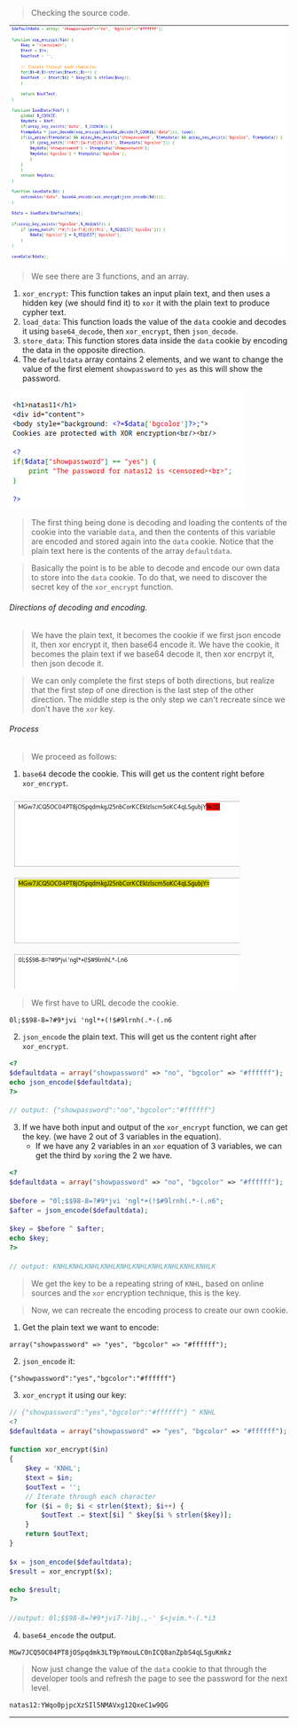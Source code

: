 
> Checking the source code.

![](./screenshots/code.png)

> We see there are 3 functions, and an array.

1. `xor_encrypt`: This function takes an input plain text, and then uses a hidden key (we should find it) to `xor` it with the plain text to produce cypher text.
2. `load_data`: This function loads the value of the `data` cookie and decodes it using `base64_decode`, then `xor_encrypt`, then `json_decode`.
3. `store_data`: This function stores data inside the `data` cookie by encoding the data in the opposite direction.
4. The `defaultdata` array contains 2 elements, and we want to change the value of the first element `showpassword` to `yes` as this will show the password.

![](./screenshots/code-1.png)

> The first thing being done is decoding and loading the contents of the cookie into the variable `data`, and then the contents of this variable are encoded and stored again into the `data` cookie.
> Notice that the plain text here is the contents of the array `defaultdata`.

> Basically the point is to be able to decode and encode our own data to store into the `data` cookie. To do that, we need to discover the secret key of the `xor_encrypt` function.

###### Directions of decoding and encoding.
> We have the plain text, it becomes the cookie if we first json encode it, then xor encrypt it, then base64 encode it.
> We have the cookie, it becomes the plain text if we base64 decode it, then xor encrpyt it, then json decode it.

> We can only complete the first steps of both directions, but realize that the first step of one direction is the last step of the other direction.
> The middle step is the only step we can't recreate since we don't have the `xor` key.

###### Process
> We proceed as follows:

1. `base64` decode the cookie. This will get us the content right before `xor_encrypt`.

![](./screenshots/decoder.png)

> We first have to URL decode the cookie.
```
0l;$$98-8=?#9*jvi 'ngl*+(!$#9lrnh(.*-(.n6
```

2. `json_encode` the plain text. This will get us the content right after `xor_encrypt`.

```php
<?
$defaultdata = array("showpassword" => "no", "bgcolor" => "#ffffff");
echo json_encode($defaultdata);
?>

// output: {"showpassword":"no","bgcolor":"#ffffff"}
```

3. If we have both input and output of the `xor_encrypt` function, we can get the key. (we have 2 out of 3 variables in the equation).
	* If we have any 2 variables in an `xor` equation of 3 variables, we can get the third by `xor`ing the 2 we have.
```php
<?
$defaultdata = array("showpassword" => "no", "bgcolor" => "#ffffff");

$before = "0l;$$98-8=?#9*jvi 'ngl*+(!$#9lrnh(.*-(.n6";
$after = json_encode($defaultdata);

$key = $before ^ $after;
echo $key;
?>

// output: KNHLKNHLKNHLKNHLKNHLKNHLKNHLKNHLKNHLKNHLK
```

> We get the key to be a repeating string of `KNHL`, based on online sources and the `xor` encryption technique, this is the key.

> Now, we can recreate the encoding process to create our own cookie.

1. Get the plain text we want to encode: 
```
array("showpassword" => "yes", "bgcolor" => "#ffffff");
```
2. `json_encode` it: 
```
{"showpassword":"yes","bgcolor":"#ffffff"}
```
3. `xor_encrypt` it using our key: 
```php
// {"showpassword":"yes","bgcolor":"#ffffff"} ^ KNHL
<?
$defaultdata = array("showpassword" => "yes", "bgcolor" => "#ffffff");

function xor_encrypt($in)
{
    $key = 'KNHL';
    $text = $in;
    $outText = '';
    // Iterate through each character
    for ($i = 0; $i < strlen($text); $i++) {
        $outText .= $text[$i] ^ $key[$i % strlen($key)];
    }
    return $outText;
}

$x = json_encode($defaultdata);
$result = xor_encrypt($x);

echo $result;
?>

//output: 0l;$$98-8=?#9*jvi7-?ibj.,-' $<jvim.*-(.*i3
```
4. `base64_encode` the output.
```
MGw7JCQ5OC04PT8jOSpqdmk3LT9pYmouLC0nICQ8anZpbS4qLSguKmkz
```

> Now just change the value of the `data` cookie to that through the developer tools and refresh the page to see the password for the next level.

```
natas12:YWqo0pjpcXzSIl5NMAVxg12QxeC1w9QG
```

---
